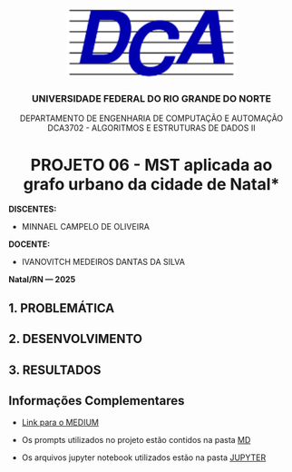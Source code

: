 <p align="center">
  <img src="IMGs/DCA.png" alt="Logo da UFRN" width=300/>
</p>

<h3 align="center"><strong>UNIVERSIDADE FEDERAL DO RIO GRANDE DO NORTE</strong></h3>

<p align="center"> 
DEPARTAMENTO DE ENGENHARIA DE COMPUTAÇÃO E AUTOMAÇÃO 
<br> 
DCA3702 - ALGORITMOS E ESTRUTURAS DE DADOS II  
</p>

<h1 align="center"><strong>PROJETO 06 - MST aplicada ao grafo urbano da cidade de Natal*</strong></h1>

<strong>DISCENTES:</strong>
- MINNAEL CAMPELO DE OLIVEIRA  

<strong>DOCENTE:</strong> 
- IVANOVITCH MEDEIROS DANTAS DA SILVA 

**Natal/RN — 2025**

## <strong>1. PROBLEMÁTICA</strong>

## <strong>2. DESENVOLVIMENTO</strong>

## <strong>3. RESULTADOS</strong>


## Informações Complementares
- [Link para o MEDIUM](https://medium.com/@minaelcampelo3/otimizando-redes-de-t%C3%A1xi-com-algoritmos-de-grafos-um-estudo-de-caso-em-natal-rn-20951540e9b2)

- Os prompts utilizados no projeto estão contidos na pasta [MD](https://github.com/Onifin/aed2/tree/main/TRABALHO%205/MD)
- Os arquivos jupyter notebook utilizados estão na pasta [JUPYTER](https://github.com/Onifin/aed2/tree/main/TRABALHO%205/JUPYTER)
